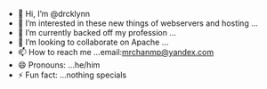- 👋 Hi, I’m @drcklynn
- 👀 I’m interested in these new things of webservers and hosting ...
- 🌱 I’m currently backed off my profession ...
- 💞️ I’m looking to collaborate on Apache ...
- 📫 How to reach me ...email:mrchanmp@yandex.com​
- 😄 Pronouns: ...he/him
- ⚡ Fun fact: ...nothing specials 

<!---
drcklynn/drcklynn is a ✨ special ✨ repository because its `README.md` (this file) appears on your GitHub profile.
You can click the Preview link to take a look at your changes.
--->
